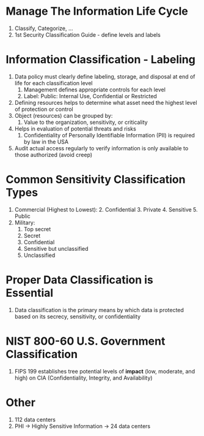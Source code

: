 # Manage The Information Life Cycle
1. Classify, Categorize, ...
2. 1st Security Classification Guide - define levels and labels

# Information Classification -  Labeling
1. Data policy must clearly define labeling, storage, and disposal at end of life for each classification level
	1. Management defines appropriate controls for each level
	2. Label: Public: Internal Use, Confidential or Restricted
2. Defining resources helps to determine what asset need the highest level of protection or control
3. Object (resources) can be grouped by:
	1. Value to the organization, sensitivity, or criticality
4. Helps in evaluation of potential threats and risks
	1. Confidentiality of Personally Identifiable Information (PII) is required by law in the USA
5. Audit actual access regularly to verify information is only available to those authorized (avoid creep)
# Common Sensitivity Classification Types
1. Commercial (Highest to Lowest):
	2. Confidential 
	3. Private
	4. Sensitive
	5. Public
2. Military:
	1. Top secret
	2. Secret
	3. Confidential
	4. Sensitive but unclassified
	5. Unclassified
# Proper Data Classification is Essential
1. Data classification is the primary means by which data is protected based on its secrecy, sensitivity, or confidentiality
# NIST 800-60 U.S. Government Classification
1. FIPS 199 establishes tree potential levels of **impact** (low, moderate, and high) on CIA (Confidentiality, Integrity, and Availability)
# Other
1. 112 data centers
2. PHI -> Highly Sensitive Information -> 24 data centers